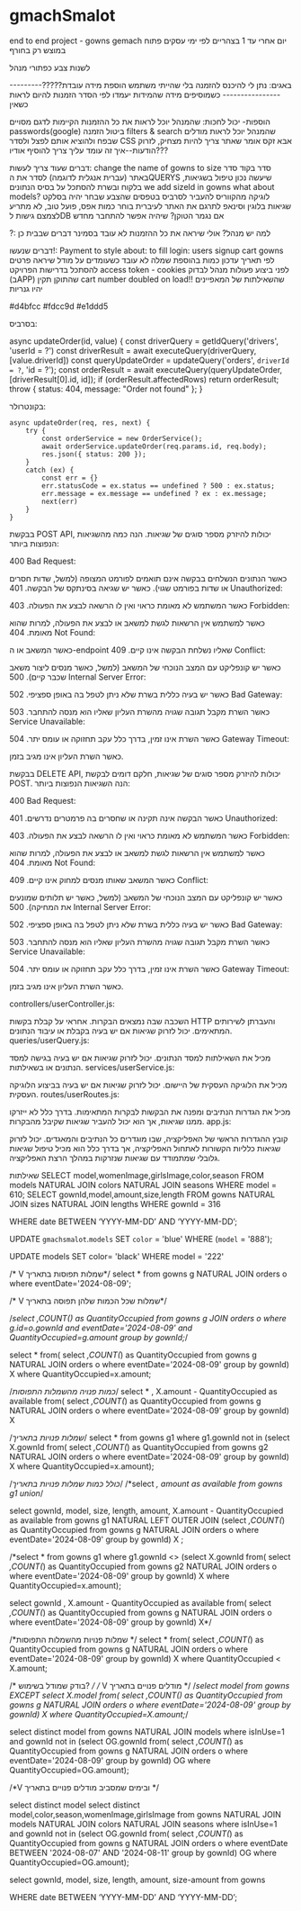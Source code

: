 # gmachSmalot
end to end project - gowns gemach
יום אחרי עד 1 בצהריים
לפי ימי עסקים
פתוח במוצש רק בחורף


לשנות צבע כפתורי מנהל

באגים:
נתן לי להיכנס להזמנה בלי שהייתי משתמש
הוספת מידה עובדת?????-------------------------
כשמוסיפים מידה שהמידות יעמדו לפי הסדר
הזמנות להיום לראות כשאין

הוספות- יכול לחכות:
שהמנהל יוכל לראות את כל ההזמנות הקיימות לדגם מסויים
passwords(google)
ביטול הזמנה
filters & search
שהמנהל יוכל לראות מודלים שבפח ולהוציא אותם
לפצל ולסדר CSS
אבא זקס אומר שאתר צריך להיות מצחיק, לזרוק הודעות--איך זה עומד עליך
צריך להוסיף אודיו???

דברים שעוד צריך לעשות:
change the name of gowns to size
סדר בקוד סדר באתר (עברית אנגלית לדוגמה)
לסדר את הQUERYS
שיעשה נכון טיפול בשגיאות, בלקוח ובשרת
להסתכל על בסיס הנתונים
we add sizeId in gowns what about models?
לוגיקה מהקווריס להעביר לסרביס
בטפסים שהצבע שבחר יהיה בסלקט
שגיאות בלוגין וסינאפ
לתרגם את האתר לעיברית
בוחר כמות אפס, פועל טוב, לא מתריע
לצמצם גישות לDB
אם נגמר הטוקן? שיהיה אפשר להתחבר מחדש


?:
למה יש מנהל? אולי שיראה את כל ההזמנות
לא עובד בסמינר דברים שבבית כן



דברים שנעשו!:
Payment
to style
about: to fill
login: users
signup
cart
gowns			לפי תאריך
עדכון כמות בהוספת שמלה לא עובד
כשעומדים על מודל שיראה פרטים
להסתכל בדרישות הפרויקט
access token - cookies לפני ביצוע פעולות מנהל לבדוק (בAPP) שהתוקן תקין
cart number doubled on load!!
שהשאילתות של המאפיינים יהיו גנריות



#d4bfcc
#fdcc9d
#e1ddd5




בסרביס:


   async updateOrder(id, value) {
        const driverQuery = getIdQuery('drivers', 'userId = ?')
        const driverResult = await executeQuery(driverQuery, [value.driverId])
        const queryUpdateOrder = updateQuery('orders', `driverId = ?`, 'id = ?');
        const orderResult = await executeQuery(queryUpdateOrder, [driverResult[0].id, id]);
        if (orderResult.affectedRows)
            return orderResult;
        throw { status: 404, message: "Order not found" };
    }

בקונטרולר:

    async updateOrder(req, res, next) {
        try {
            const orderService = new OrderService();
            await orderService.updateOrder(req.params.id, req.body);
            res.json({ status: 200 });
        }
        catch (ex) {
            const err = {}
            err.statusCode = ex.status == undefined ? 500 : ex.status;
            err.message = ex.message == undefined ? ex : ex.message;
            next(err)
        }
    }



בבקשת POST API, יכולות להיזרק מספר סוגים של שגיאות. הנה כמה מהשגיאות הנפוצות ביותר:

400 Bad Request:

כאשר הנתונים הנשלחים בבקשה אינם תואמים לפורמט המצופה (למשל, שדות חסרים או שדות בפורמט שגוי).
כאשר יש שגיאה בסינתקס של הבקשה.
401 Unauthorized:

כאשר המשתמש לא מאומת כראוי ואין לו הרשאה לבצע את הפעולה.
403 Forbidden:

כאשר למשתמש אין הרשאות לגשת למשאב או לבצע את הפעולה, למרות שהוא מאומת.
404 Not Found:

כאשר המשאב או ה-endpoint שאליו נשלחת הבקשה אינו קיים.
409 Conflict:

כאשר יש קונפליקט עם המצב הנוכחי של המשאב (למשל, כאשר מנסים ליצור משאב שכבר קיים).
500 Internal Server Error:

כאשר יש בעיה כללית בשרת שלא ניתן לטפל בה באופן ספציפי.
502 Bad Gateway:

כאשר השרת מקבל תגובה שגויה מהשרת העליון שאליו הוא מנסה להתחבר.
503 Service Unavailable:

כאשר השרת אינו זמין, בדרך כלל עקב תחזוקה או עומס יתר.
504 Gateway Timeout:

כאשר השרת העליון אינו מגיב בזמן.















בבקשת DELETE API, יכולות להיזרק מספר סוגים של שגיאות, חלקם דומים לבקשת POST. הנה השגיאות הנפוצות ביותר:

400 Bad Request:

כאשר הבקשה אינה תקינה או שחסרים בה פרמטרים נדרשים.
401 Unauthorized:

כאשר המשתמש לא מאומת כראוי ואין לו הרשאה לבצע את הפעולה.
403 Forbidden:

כאשר למשתמש אין הרשאות לגשת למשאב או לבצע את הפעולה, למרות שהוא מאומת.
404 Not Found:

כאשר המשאב שאותו מנסים למחוק אינו קיים.
409 Conflict:

כאשר יש קונפליקט עם המצב הנוכחי של המשאב (למשל, כאשר יש תלותים שמונעים את המחיקה).
500 Internal Server Error:

כאשר יש בעיה כללית בשרת שלא ניתן לטפל בה באופן ספציפי.
502 Bad Gateway:

כאשר השרת מקבל תגובה שגויה מהשרת העליון שאליו הוא מנסה להתחבר.
503 Service Unavailable:

כאשר השרת אינו זמין, בדרך כלל עקב תחזוקה או עומס יתר.
504 Gateway Timeout:

כאשר השרת העליון אינו מגיב בזמן.











controllers/userController.js:

השכבה שבה נמצאים הבקרות. אחראי על קבלת בקשות HTTP והעברתן לשירותים המתאימים. יכול לזרוק שגיאות אם יש בעיה בקבלת או עיבוד הנתונים.
queries/userQuery.js:

מכיל את השאילתות למסד הנתונים. יכול לזרוק שגיאות אם יש בעיה בגישה למסד הנתונים או בשאילתות.
services/userService.js:

מכיל את הלוגיקה העסקית של היישום. יכול לזרוק שגיאות אם יש בעיה בביצוע הלוגיקה העסקית.
routes/userRoutes.js:

מכיל את הגדרות הנתיבים ומפנה את הבקשות לבקרות המתאימות. בדרך כלל לא ייזרקו ממנו שגיאות, אך הוא יכול להעביר שגיאות שקיבל מהבקרות.
app.js:

קובץ ההגדרות הראשי של האפליקציה, שבו מוגדרים כל הנתיבים והמאגדים. יכול לזרוק שגיאות כלליות הקשורות לאתחול האפליקציה, אך בדרך כלל הוא מכיל טיפול שגיאות גלובלי שמתמודד עם שגיאות שנזרקות במהלך הרצת האפליקציה.










שאילתות
SELECT model,womenImage,girlsImage,color,season FROM models NATURAL JOIN colors NATURAL JOIN seasons WHERE model = 610;
SELECT gownId,model,amount,size,length FROM gowns NATURAL JOIN sizes NATURAL JOIN lengths WHERE gownId = 316

WHERE date BETWEEN ‘YYYY-MM-DD’ AND ‘YYYY-MM-DD’;

UPDATE `gmachsmalot`.`models` SET `color` = 'blue' WHERE (`model` = '888');

UPDATE models SET color= 'black' WHERE model = '222'

/* V שמלות תפוסות בתאריך*/
select *
from gowns g NATURAL JOIN orders o
where eventDate='2024-08-09';

/* V שמלות שכל הכמות שלהן תפוסה בתאריך*/

/*select *,COUNT(*) as QuantityOccupied
from gowns g JOIN orders o
where g.id=o.gownId and eventDate='2024-08-09' and QuantityOccupied=g.amount
group by gownId;*/

select *
from(
select *,COUNT(*) as QuantityOccupied
from gowns g NATURAL JOIN orders o
where eventDate='2024-08-09'
group by gownId) X
where QuantityOccupied=x.amount;

/*כמות פנויה מהשמלות התפוסות*/
select * , X.amount - QuantityOccupied as available
from(
select *,COUNT(*) as QuantityOccupied
from gowns g NATURAL JOIN orders o
where eventDate='2024-08-09'
group by gownId) X

/*שמלות פנויות בתאריך*/
select *
from gowns g1
where g1.gownId not in (select X.gownId
from(
select *,COUNT(*) as QuantityOccupied
from gowns g2 NATURAL JOIN orders o
where eventDate='2024-08-09'
group by gownId) X
where QuantityOccupied=x.amount);


/*כולל כמות שמלות פנויות בתאריך*/
/*select *, amount as available
from gowns g1
union*/

select gownId, model, size, length, amount, X.amount - QuantityOccupied as available
from gowns g1 NATURAL LEFT OUTER JOIN
(select *,COUNT(*) as QuantityOccupied
from gowns g NATURAL JOIN orders o
where eventDate='2024-08-09'
group by gownId) X ;


/*select *
from gowns g1
where g1.gownId <> (select X.gownId
from(
select *,COUNT(*) as QuantityOccupied
from gowns g2 NATURAL JOIN orders o
where eventDate='2024-08-09'
group by gownId) X
where QuantityOccupied=x.amount);


select gownId , X.amount - QuantityOccupied as available
from(
select *,COUNT(*) as QuantityOccupied
from gowns g NATURAL JOIN orders o
where eventDate='2024-08-09'
group by gownId) X*/


/*שמלות פנויות מהשמלות התפוסות */
select *
from(
select *,COUNT(*) as QuantityOccupied
from gowns g NATURAL JOIN orders o
where eventDate='2024-08-09'
group by gownId) X
where QuantityOccupied < X.amount;

/* בודק שמודל בשימוש? */
/* V מודלים פנויים בתאריך */
/*select model
from gowns
EXCEPT 
select X.model
from(
select *,COUNT(*) as QuantityOccupied
from gowns g NATURAL JOIN orders o
where eventDate='2024-08-09'
group by gownId) X
where QuantityOccupied=X.amount;*/

select distinct model
from gowns NATURAL JOIN models
where isInUse=1 and gownId not in (select OG.gownId
from(
select *,COUNT(*) as QuantityOccupied
from gowns g NATURAL JOIN orders o
where eventDate='2024-08-09'
group by gownId) OG
where QuantityOccupied=OG.amount);

/*V ובימים שמסביב  מודלים פנויים בתאריך */

select distinct model
select distinct model,color,season,womenImage,girlsImage
from gowns NATURAL JOIN models NATURAL JOIN colors NATURAL JOIN seasons
where isInUse=1 and gownId not in (select OG.gownId
from(
select *,COUNT(*) as QuantityOccupied
from gowns g NATURAL JOIN orders o
where eventDate BETWEEN '2024-08-07' AND '2024-08-11'
group by gownId) OG
where QuantityOccupied=OG.amount);

select gownId, model, size, length, amount, size-amount
from gowns

WHERE date BETWEEN ‘YYYY-MM-DD’ AND ‘YYYY-MM-DD’;
